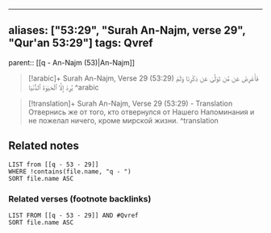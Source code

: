 
---
aliases: ["53:29", "Surah An-Najm, verse 29", "Qur'an 53:29"]
tags: Qvref
---

parent:: [[q - An-Najm (53)|An-Najm]]

> [!arabic]+ Surah An-Najm, Verse 29 (53:29)
> <span class="quran-arabic">فَأَعْرِضْ عَن مَّن تَوَلَّىٰ عَن ذِكْرِنَا وَلَمْ يُرِدْ إِلَّا ٱلْحَيَوٰةَ ٱلدُّنْيَا</span>
^arabic

> [!translation]+ Surah An-Najm, Verse 29 (53:29) - Translation
> Отвернись же от того, кто отвернулся от Нашего Напоминания и не пожелал ничего, кроме мирской жизни.
^translation



## Related notes
```dataview
LIST from [[q - 53 - 29]]
WHERE !contains(file.name, "q - ")
SORT file.name ASC
```

### Related verses (footnote backlinks)
```dataview
LIST FROM [[q - 53 - 29]] AND #Qvref
SORT file.name ASC
```

